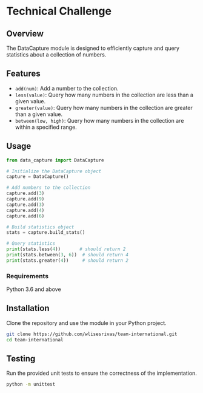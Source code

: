 # Technical Challenge

## Overview

The DataCapture module is designed to efficiently capture and query statistics about a collection of numbers.

## Features

- `add(num)`: Add a number to the collection.
- `less(value)`: Query how many numbers in the collection are less than a given value.
- `greater(value)`: Query how many numbers in the collection are greater than a given value.
- `between(low, high)`: Query how many numbers in the collection are within a specified range.

## Usage

```python
from data_capture import DataCapture

# Initialize the DataCapture object
capture = DataCapture()

# Add numbers to the collection
capture.add(3)
capture.add(9)
capture.add(3)
capture.add(4)
capture.add(6)

# Build statistics object
stats = capture.build_stats()

# Query statistics
print(stats.less(4))       # should return 2
print(stats.between(3, 6))  # should return 4
print(stats.greater(4))     # should return 2
```

### Requirements
Python 3.6 and above

## Installation
Clone the repository and use the module in your Python project.
```bash
git clone https://github.com/wlisesrivas/team-international.git
cd team-international
```

## Testing
Run the provided unit tests to ensure the correctness of the implementation.

```bash
python -m unittest
```